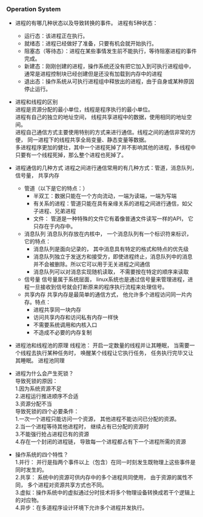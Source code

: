 
### Operation System
* 进程的有哪几种状态以及导致转换的事件。
  进程有5种状态：
  * 运行态：该进程正在执行。
  * 就绪态：进程已经做好了准备，只要有机会就开始执行。 
  * 阻塞态（等待态）：进程在某些事情发生前不能执行，等待阻塞进程的事件完成。
  * 新建态：刚刚创建的进程，操作系统还没有把它加入到可执行进程组中，通常是进程控制块已经创建但是还没有加载到内存中的进程 
  * 退出态：操作系统从可执行进程组中释放出的进程，由于自身或某种原因停止运行。
 
* 进程和线程的区别  
  进程是资源分配的最小单位，线程是程序执行的最小单位。  
  进程有自己的独立的地址空间， 线程共享进程中的数据，使用相同的地址空间。  
  进程自己通信方式主要使用特别的方式来进行通信。线程之间的通信非常的方便， 同一进程下的线程共享全局变量、静态变量等数据。  
  多进程程序更加的健壮，其中一个进程死掉了并不影响其他的进程，多线程中只要有一个线程死掉，那么整个进程也死掉了。 
  
* 进程通信的几种方式
  进程之间进行通信常用的有几种方式：管道，消息队列， 信号量， 共享内存
  * 管道（以下是它的特点：）
    * 半双工：数据只能在一个方向流动，一端为读端，一端为写端
    * 有关系的进程：管道只能在具有亲缘关系的进程之间进行通信，如父子进程、兄弟进程
    * 文件： 管道是一种特殊的文件它有着像普通文件读写一样的API， 它只存在于内存中。
  * 消息队列 消息队列存放在内核中， 一个消息队列有一个标识符来标识， 它的特点：
    * 消息队列是面向记录的， 其中消息具有特定的格式和特点的优先级
    * 消息队列独立于发送方和接受方，即使进程终止，消息队列中的消息并不会被删除。所以它可以用于无关进程之间通信
    * 消息队列可以对消息实现随机读取， 不需要按在特定的顺序来读取  
  * 信号量
    信号量属于系统层面， linux系统也是通过信号量来管理进程，进程一旦接收到信号就会打断原来的程序执行流程来处理信号。
  * 共享内存 共享内存是最简单的通信方式， 他允许多个进程访问同一片内存。特点：
    * 进程共享同一块内存
    * 访问共享内存和访问私有内存一样快
    * 不需要系统调用和内核入口
    * 不造成不必要的内存复制
    
* 进程池和线程池的原理
  线程池： 开启一定数量的线程并让其睡眠， 当需要一个线程去执行某种任务时， 唤醒某个线程让它执行任务， 任务执行完毕又让其睡眠。
  进程池同理 

* 进程为什么会产生死锁？  
  导致死锁的原因：  
  1.因为系统资源不足  
  2.进程运行推进顺序不合适  
  3.资源分配不当  
  导致死锁的四个必要条件：  
  1.一次一个进程只能访问一个资源， 其他进程不能访问已分配的资源。  
  2.当一个进程等待其他进程时， 继续占有已分配的资源时  
  3.不能强行抢占进程已有的资源  
  4.存在一个封闭的进程链， 导致每一个进程都占有下一个进程所需的资源  

* 操作系统的四个特性？  
  1.并行： 并行是指两个事件以上（包含）在同一时刻发生既物理上这些事件是同时发生的。  
  2.共享： 系统中的资源可供内存中的多个进程共同使用， 由于资源的属性不同， 多个进程对资源共享方式也不同。  
  3.虚拟：操作系统中的虚拟通过分时技术将多个物理设备转换成若干个逻辑上的对应物。  
  4.异步：在多道程序设计环境下允许多个进程并发执行。   

